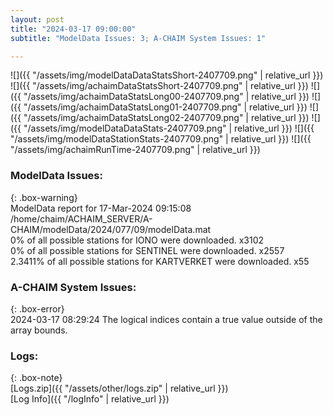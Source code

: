 ```yaml
---
layout: post
title: "2024-03-17 09:00:00"
subtitle: "ModelData Issues: 3; A-CHAIM System Issues: 1"

---
```


![]({{ "/assets/img/modelDataDataStatsShort-2407709.png" | relative_url }})
![]({{ "/assets/img/achaimDataStatsShort-2407709.png" | relative_url }})
![]({{ "/assets/img/achaimDataStatsLong00-2407709.png" | relative_url }})
![]({{ "/assets/img/achaimDataStatsLong01-2407709.png" | relative_url }})
![]({{ "/assets/img/achaimDataStatsLong02-2407709.png" | relative_url }})
![]({{ "/assets/img/modelDataDataStats-2407709.png" | relative_url }})
![]({{ "/assets/img/modelDataStationStats-2407709.png" | relative_url }})
![]({{ "/assets/img/achaimRunTime-2407709.png" | relative_url }})


### ModelData Issues:  
  
{: .box-warning}  
 ModelData report for 17-Mar-2024 09:15:08   
 /home/chaim/ACHAIM_SERVER/A-CHAIM/modelData/2024/077/09/modelData.mat   
 0% of all possible stations for IONO were downloaded. x3102   
 0% of all possible stations for SENTINEL were downloaded. x2557   
 2.3411% of all possible stations for KARTVERKET were downloaded. x55   
  
### A-CHAIM System Issues:  
  
{: .box-error}  
2024-03-17 08:29:24 The logical indices contain a true value outside of the array bounds.  

### Logs:  
  
{: .box-note}  
[Logs.zip]({{ "/assets/other/logs.zip" | relative_url }})  
[Log Info]({{ "/logInfo" | relative_url }})  
